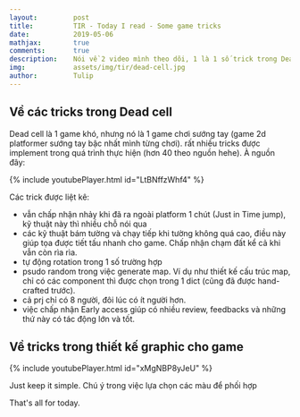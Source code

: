 ```yaml
---
layout:         post
title:          TIR - Today I read - Some game tricks
date:           2019-05-06
mathjax:        true
comments:       true
description:    Nói về 2 video mình theo dõi, 1 là 1 số trick trong Dead cells để làm game nuột hơn, 2 là một trick về việc thiết kế graphic cho game.
img:            assets/img/tir/dead-cell.jpg
author:         Tulip
---
```


## Về các tricks trong Dead cell

Dead cell là 1 game khó, nhưng nó là 1 game chơi sướng tay (game 2d platformer sướng tay bậc nhất mình từng chơi). rất nhiều tricks được implement trong quá trình thực hiện (hơn 40 theo nguồn hehe). À nguồn đây: 

{% include youtubePlayer.html id="LtBNffzWhf4" %}

Các trick được liệt kê:

- vẫn chấp nhận nhảy khi đã ra ngoài platform 1 chút (Just in Time jump), kỹ thuật này thì nhiều chỗ nói qua
- các kỹ thuật bám tường và chạy tiếp khi tường không quá cao, điều này giúp tọa được tiết tấu nhanh cho game. Chấp nhận chạm đất kể cả khi vẫn còn rìa rìa.
- tự động rotation trong 1 số trường hợp
- psudo random trong việc generate map. Ví dụ như thiết kế cấu trúc map, chỉ có các component thì được chọn trong 1 dict (cũng đã được hand-crafted trước).
- cả prj chỉ có 8 người, đôi lúc có ít người hơn.
- việc chấp nhận Early access giúp có nhiều review, feedbacks và những thứ này có tác động lớn và tốt.

## Về tricks trong thiết kế graphic cho game

{% include youtubePlayer.html id="xMgNBP8yJeU" %}

Just keep it simple. Chú ý trong việc lựa chọn các màu để phối hợp

That's all for today.